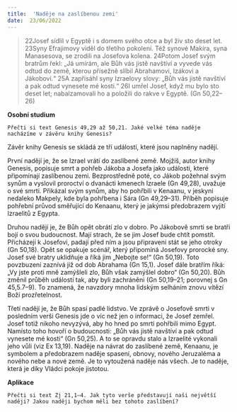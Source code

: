 ```yaml
---
title:  'Naděje na zaslíbenou zemi'
date:  23/06/2022
---
```


> <p></p>
> 22Josef sídlil v Egyptě i s domem svého otce a byl živ sto deset let. 23Syny Efrajimovy viděl do třetího pokolení. Též synové Makíra, syna Manasesova, se zrodili na Josefova kolena. 24Potom Josef svým bratrům řekl: „Já umírám, ale Bůh vás jistě navštíví a vyvede vás odtud do země, kterou přísežně slíbil Abrahamovi, Izákovi a Jákobovi.“ 25A zapřisáhl syny Izraelovy slovy: „Bůh vás jistě navštíví a pak odtud vynesete mé kosti.“ 26I umřel Josef, když mu bylo sto deset let; nabalzamovali ho a položili do rakve v Egyptě. (Gn 50,22–26)

**Osobní studium**

`Přečti si text Genesis 49,29 až 50,21. Jaké velké téma naděje nacházíme v závěru knihy Genesis?`

Závěr knihy Genesis se skládá ze tří událostí, které jsou naplněny nadějí.

První nadějí je, že se Izrael vrátí do zaslíbené země. Mojžíš, autor knihy Genesis, popisuje smrt a pohřeb Jákoba a Josefa jako události, které připomínají zaslíbenou zemi. Bezprostředně poté, co Jákob požehnal svým synům a vyslovil proroctví o dvanácti kmenech Izraele (Gn 49,28), uvažuje o své smrti. Přikázal svým synům, aby ho pohřbili v Kenaanu, v jeskyni nedaleko Makpely, kde byla pohřbena i Sára (Gn 49,29–31). Příběh popisuje pohřební průvod směřující do Kenaanu, který je jakýmsi předobrazem vyjití Izraelitů z Egypta.

Druhou nadějí je, že Bůh opět obrátí zlo v dobro. Po Jákobově smrti se bratři bojí o svou budoucnost. Mají strach, že se jim Josef bude chtít pomstít. Přicházejí k Josefovi, padají před ním a jsou připraveni stát se jeho otroky (Gn 50,18). Opět se opakuje scénář, který připomíná Josefovy prorocké sny. Josef své bratry uklidňuje a říká jim „Nebojte se!“ (Gn 50,19). Toto povzbuzení zaznívá již od dob Abrahama (Gn 15,1). Josef dále bratřím říká: „Vy jste proti mně zamýšleli zlo, Bůh však zamýšlel dobro“ (Gn 50,20). Bůh změnil průběh událostí tak, aby byli zachráněni (Gn 50,19–21; porovnej s Gn 45,5.7–9). To znamená, že navzdory mnoha lidským selháním znovu vítězí Boží prozřetelnost.

Třetí nadějí je, že Bůh spasí padlé lidstvo. Ve zprávě o Josefově smrti v posledním verši Genesis jde o víc než jen o informaci, že Josef zemřel. Josef totiž nikoho nevyzývá, aby ho hned po smrti pohřbili mimo Egypt. Namísto toho hovoří o budoucnosti: „Bůh vás jistě navštíví a pak odtud vynesete mé kosti“ (Gn 50,25). A to se opravdu stalo a Izraelité vykonali jeho vůli (viz Ex 13,19). Naděje na návrat do zaslíbené země, Kenaanu, je symbolem a předobrazem naděje spasení, obnovy, nového Jeruzaléma a nového nebe a nové země. Je to vytoužená naděje nás všech. Je to naděje, která je díky Vládci pokoje jistotou.

**Aplikace**

`Přečti si text Zj 21,1–4. Jak tyto verše představují naši největší naději? Jakou naději bychom měli bez tohoto zaslíbení?`